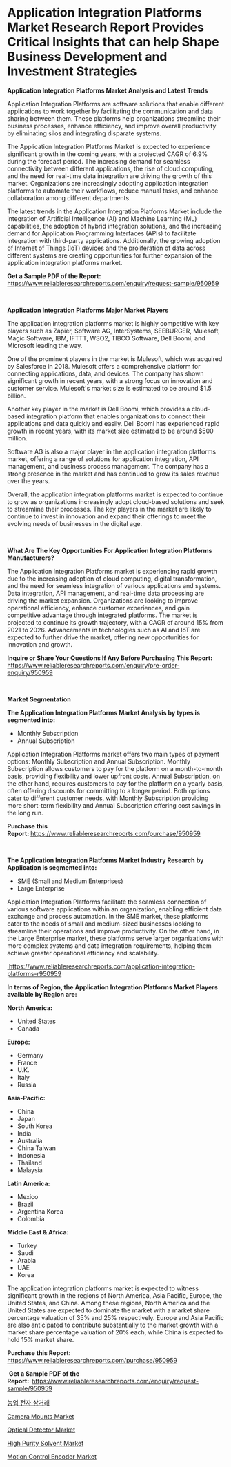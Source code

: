 <p><h1>Application Integration Platforms Market Research Report Provides Critical Insights that can help Shape Business Development and Investment Strategies</h1></p><p><strong>Application Integration Platforms Market Analysis and Latest Trends</strong></p>
<p><p>Application Integration Platforms are software solutions that enable different applications to work together by facilitating the communication and data sharing between them. These platforms help organizations streamline their business processes, enhance efficiency, and improve overall productivity by eliminating silos and integrating disparate systems.</p><p>The Application Integration Platforms Market is expected to experience significant growth in the coming years, with a projected CAGR of 6.9% during the forecast period. The increasing demand for seamless connectivity between different applications, the rise of cloud computing, and the need for real-time data integration are driving the growth of this market. Organizations are increasingly adopting application integration platforms to automate their workflows, reduce manual tasks, and enhance collaboration among different departments.</p><p>The latest trends in the Application Integration Platforms Market include the integration of Artificial Intelligence (AI) and Machine Learning (ML) capabilities, the adoption of hybrid integration solutions, and the increasing demand for Application Programming Interfaces (APIs) to facilitate integration with third-party applications. Additionally, the growing adoption of Internet of Things (IoT) devices and the proliferation of data across different systems are creating opportunities for further expansion of the application integration platforms market.</p></p>
<p><strong>Get a Sample PDF of the Report:&nbsp;</strong> <a href="https://www.reliableresearchreports.com/enquiry/request-sample/950959">https://www.reliableresearchreports.com/enquiry/request-sample/950959</a></p>
<p>&nbsp;</p>
<p><strong>Application Integration Platforms Major Market Players</strong></p>
<p><p>The application integration platforms market is highly competitive with key players such as Zapier, Software AG, InterSystems, SEEBURGER, Mulesoft, Magic Software, IBM, IFTTT, WSO2, TIBCO Software, Dell Boomi, and Microsoft leading the way. </p><p>One of the prominent players in the market is Mulesoft, which was acquired by Salesforce in 2018. Mulesoft offers a comprehensive platform for connecting applications, data, and devices. The company has shown significant growth in recent years, with a strong focus on innovation and customer service. Mulesoft's market size is estimated to be around $1.5 billion.</p><p>Another key player in the market is Dell Boomi, which provides a cloud-based integration platform that enables organizations to connect their applications and data quickly and easily. Dell Boomi has experienced rapid growth in recent years, with its market size estimated to be around $500 million.</p><p>Software AG is also a major player in the application integration platforms market, offering a range of solutions for application integration, API management, and business process management. The company has a strong presence in the market and has continued to grow its sales revenue over the years.</p><p>Overall, the application integration platforms market is expected to continue to grow as organizations increasingly adopt cloud-based solutions and seek to streamline their processes. The key players in the market are likely to continue to invest in innovation and expand their offerings to meet the evolving needs of businesses in the digital age.</p></p>
<p>&nbsp;</p>
<p><strong>What Are The Key Opportunities For Application Integration Platforms Manufacturers?</strong></p>
<p><p>The Application Integration Platforms market is experiencing rapid growth due to the increasing adoption of cloud computing, digital transformation, and the need for seamless integration of various applications and systems. Data integration, API management, and real-time data processing are driving the market expansion. Organizations are looking to improve operational efficiency, enhance customer experiences, and gain competitive advantage through integrated platforms. The market is projected to continue its growth trajectory, with a CAGR of around 15% from 2021 to 2026. Advancements in technologies such as AI and IoT are expected to further drive the market, offering new opportunities for innovation and growth.</p></p>
<p><strong>Inquire or Share Your Questions If Any Before Purchasing This Report:</strong> <a href="https://www.reliableresearchreports.com/enquiry/pre-order-enquiry/950959">https://www.reliableresearchreports.com/enquiry/pre-order-enquiry/950959</a></p>
<p>&nbsp;</p>
<p><strong>Market Segmentation</strong></p>
<p><strong>The Application Integration Platforms Market Analysis by types is segmented into:</strong></p>
<p><ul><li>Monthly Subscription</li><li>Annual Subscription</li></ul></p>
<p><p>Application Integration Platforms market offers two main types of payment options: Monthly Subscription and Annual Subscription. Monthly Subscription allows customers to pay for the platform on a month-to-month basis, providing flexibility and lower upfront costs. Annual Subscription, on the other hand, requires customers to pay for the platform on a yearly basis, often offering discounts for committing to a longer period. Both options cater to different customer needs, with Monthly Subscription providing more short-term flexibility and Annual Subscription offering cost savings in the long run.</p></p>
<p><strong>Purchase this Report:&nbsp;</strong><a href="https://www.reliableresearchreports.com/purchase/950959">https://www.reliableresearchreports.com/purchase/950959</a></p>
<p>&nbsp;</p>
<p><strong>The Application Integration Platforms Market Industry Research by Application is segmented into:</strong></p>
<p><ul><li>SME (Small and Medium Enterprises)</li><li>Large Enterprise</li></ul></p>
<p><p>Application Integration Platforms facilitate the seamless connection of various software applications within an organization, enabling efficient data exchange and process automation. In the SME market, these platforms cater to the needs of small and medium-sized businesses looking to streamline their operations and improve productivity. On the other hand, in the Large Enterprise market, these platforms serve larger organizations with more complex systems and data integration requirements, helping them achieve greater operational efficiency and scalability.</p></p>
<p><a href="https://www.reliableresearchreports.com/application-integration-platforms-r950959">&nbsp;https://www.reliableresearchreports.com/application-integration-platforms-r950959</a></p>
<p><strong>In terms of Region, the Application Integration Platforms Market Players available by Region are:</strong></p>
<p>
    <p> <strong> North America: </strong>
        <ul>
            <li>United States</li>
            <li>Canada</li>
        </ul>
        </p> 
    <p> <strong> Europe: </strong>
        <ul>
            <li>Germany</li>
            <li>France</li>
            <li>U.K.</li>
            <li>Italy</li>
            <li>Russia</li>
        </ul>
        </p> 
    <p> <strong> Asia-Pacific: </strong>
        <ul>
            <li>China</li>
            <li>Japan</li>
            <li>South Korea</li>
            <li>India</li>
            <li>Australia</li>
            <li>China Taiwan</li>
            <li>Indonesia</li>
            <li>Thailand</li>
            <li>Malaysia</li>
        </ul>
        </p> 
    <p> <strong> Latin America: </strong>
        <ul>
            <li>Mexico</li>
            <li>Brazil</li>
            <li>Argentina Korea</li>
            <li>Colombia</li>
        </ul>
        </p> 
    <p> <strong> Middle East & Africa: </strong>
        <ul>
            <li>Turkey</li>
            <li>Saudi</li>
            <li>Arabia</li>
            <li>UAE</li>
            <li>Korea</li>
        </ul>
    </p>
    </p>
<p><p>The application integration platforms market is expected to witness significant growth in the regions of North America, Asia Pacific, Europe, the United States, and China. Among these regions, North America and the United States are expected to dominate the market with a market share percentage valuation of 35% and 25% respectively. Europe and Asia Pacific are also anticipated to contribute substantially to the market growth with a market share percentage valuation of 20% each, while China is expected to hold 15% market share.</p></p>
<p><strong>Purchase this Report: </strong><a href="https://www.reliableresearchreports.com/purchase/950959">https://www.reliableresearchreports.com/purchase/950959</a></p>
<p>&nbsp;<strong>Get a Sample PDF of the Report:&nbsp;&nbsp;</strong><a href="https://www.reliableresearchreports.com/enquiry/request-sample/950959">https://www.reliableresearchreports.com/enquiry/request-sample/950959</a></p>
<p><strong></strong></p>
<p><p><a href="https://github.com/nigaleamar09/Market-Research-Report-List-2/blob/main/472733680653.md">농업 전자 상거래</a></p><p><a href="https://medium.com/@watsonfeest2023/camera-mounts-market-size-share-analysis-growth-trends-forecast-2024-2031-a537c0585e66">Camera Mounts Market</a></p><p><a href="https://github.com/jahid123ahm/Market-Research-Report-List-1/blob/main/optical-detector-market.md">Optical Detector Market</a></p><p><a href="https://github.com/ajohirul8010/Market-Research-Report-List-1/blob/main/high-purity-solvent-market.md">High Purity Solvent Market</a></p><p><a href="https://medium.com/@susiegibson1945/motion-control-encoder-industry-analysis-report-its-market-size-share-trends-by-application-5e02127e7bb3">Motion Control Encoder Market</a></p></p>